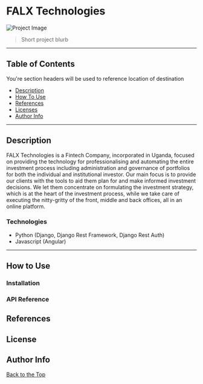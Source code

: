 # FALX Technologies

![Project Image](image-url)

> Short project blurb

___

## Table of Contents
You're section headers will be used to reference location of destination

- [Description](#description)
- [How To Use](#how-to-use)
- [References](#references)
- [Licenses](#licenses)
- [Author Info](#author-info)

___

## Description

FALX Technologies is a Fintech Company, incorporated in Uganda, focused on providing the technology for professionalising and automating the entire investment process including administration and governance of portfolios for both the individual and institutional investor. Our main focus is to provide our clients with the tools to aid them plan for and make informed investment decisions. We let them concentrate on formulating the investment strategy, which is at the heart of the investment process, while we take care of executing the nitty-gritty of the front, middle and back offices, all in an online platform.

### Technologies

- Python (Django, Django Rest Framework, Django Rest Auth)
- Javascript (Angular)

___

## How to Use

### Installation


### API Reference


## References

## License

## Author Info

[Back to the Top](#project-name)
